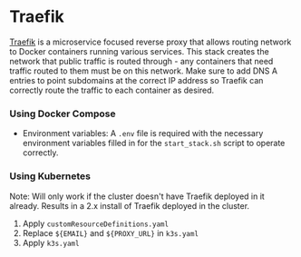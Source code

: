 # Traefik

[Traefik](https://doc.traefik.io/traefik/) is a microservice focused reverse proxy that allows routing network to Docker containers running various services. This stack creates the network that public traffic is routed through - any containers that need traffic routed to them must be on this network. Make sure to add DNS A entries to point subdomains at the correct IP address so Traefik can correctly route the traffic to each container as desired.

### Using Docker Compose

* Environment variables: A `.env` file is required with the necessary environment variables filled in for the `start_stack.sh` script to operate correctly.

### Using Kubernetes

Note: Will only work if the cluster doesn't have Traefik deployed in it already. Results in a 2.x install of Traefik deployed in the cluster.

1. Apply `customResourceDefinitions.yaml`
2. Replace `${EMAIL}` and `${PROXY_URL}` in `k3s.yaml`
3. Apply `k3s.yaml`